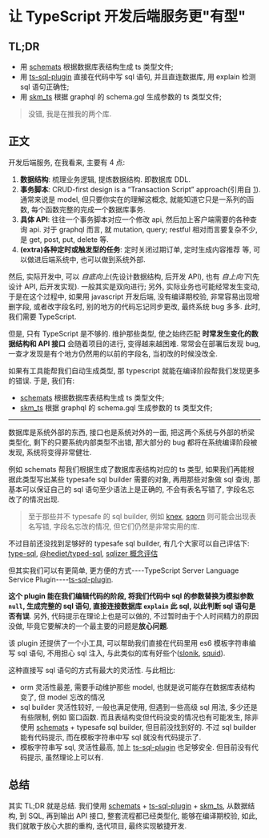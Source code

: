 # 让 TypeScript 开发后端服务更"有型"

## TL;DR
- 用 [schemats](https://github.com/SweetIQ/schemats) 根据数据库表结构生成 ts 类型文件;
- 用 [ts-sql-plugin](https://github.com/xialvjun/ts-sql-plugin) 直接在代码中写 sql 语句, 并且直连数据库, 用 explain 检测 sql 语句正确性;
- 用 [skm_ts](https://github.com/xialvjun/skm_ts) 根据 graphql 的 schema.gql 生成参数的 ts 类型文件;
> 没错, 我是在推我的两个库.

## 正文

开发后端服务, 在我看来, 主要有 4 点:

1. **数据结构**: 梳理业务逻辑, 提炼数据结构. 即数据库 DDL.
2. **事务脚本**: CRUD-first design is a “Transaction Script” approach(引用自 [1]). 通常来说是 model, 但只要你实在的理解这概念, 就能知道它只是一系列的函数, 每个函数完整的完成一个数据库事务.
3. **具体 API**: 往往一个事务脚本对应一个修改 api, 然后加上客户端需要的各种查询 api. 对于 graphql 而言, 就 mutation, query; restful 相对而言要复杂不少, 是 get, post, put, delete 等.
4. **(extra)各种定时或触发型的任务**: 定时关闭过期订单, 定时生成内容推荐 等, 可以做进后端系统中, 也可以做到系统外部.

然后, 实际开发中, 可以 *自底向上*(先设计数据结构, 后开发 API), 也有 *自上向下*(先设计 API, 后开发实现). 一般其实是双向进行; 另外, 实际业务也可能经常发生变动, 于是在这个过程中, 如果用 javascript 开发后端, 没有编译期校验, 非常容易出现增删字段, 或者改字段名时, 别的地方的代码忘记同步更改, 最终系统 bug 多多. 此时, 我们需要 TypeScript.

但是, 只有 TypeScript 是不够的. 维护那些类型, 使之始终匹配 **时常发生变化的数据结构和 API 接口** 会随着项目的进行, 变得越来越困难. 常常会在部署后发现 bug, 一查才发现是有个地方仍然用的以前的字段名, 当初改的时候没改全.

如果有工具能帮我们自动生成类型, 那 typescript 就能在编译阶段帮我们发现更多的错误. 于是, 我们有:
- [schemats](https://github.com/SweetIQ/schemats) 根据数据库表结构生成 ts 类型文件;
- [skm_ts](https://github.com/xialvjun/skm_ts) 根据 graphql 的 schema.gql 生成参数的 ts 类型文件;

--------

数据库是系统外部的东西, 接口也是系统对外的一面, 把这两个系统与外部的桥梁类型化, 剩下的只要系统内部类型不出错, 那大部分的 bug 都将在系统编译阶段被发现, 系统将变得非常健壮.

例如 schemats 帮我们根据生成了数据库表结构对应的 ts 类型, 如果我们再能根据此类型写出某些 typesafe sql builder 需要的对象, 再用那些对象做 sql 查询, 那基本可以保证自己的 sql 语句至少语法上是正确的, 不会有表名写错了, 字段名忘改了的情况出现.
> 至于那些并不 typesafe 的 sql builder, 例如 [knex](https://knexjs.org), [sqorn](https://github.com/sqorn/sqorn) 则可能会出现表名写错, 字段名忘改的情况, 但它们仍然是非常实用的库.

不过目前还没找到足够好的 typesafe sql builder, 有几个大家可以自己评估下: [type-sql](https://github.com/ggmod/type-sql), [@hediet/typed-sql](https://github.com/hediet/ts-typed-sql), [sqlizer 概念评估](https://github.com/jtheisen/sqlizer)

但其实我们可以有更简单, 更方便的方式----TypeScript Server Language Service Plugin----[ts-sql-plugin](https://github.com/xialvjun/ts-sql-plugin). 

**这个 plugin 能在我们编辑代码的阶段, 将我们代码中 sql 的参数替换为模拟参数 `null`, 生成完整的 sql 语句, 直接连接数据库 `explain` 此 sql, 以此判断 sql 语句是否有误**. 另外, 代码提示在理论上也是可以做的, 不过暂时由于个人时间精力的原因没做, 毕竟它要解决的一个最主要的问题是**放心问题**.

该 plugin 还提供了一个小工具, 可以帮助我们直接在代码里用 es6 模板字符串编写 sql 语句, 不用担心 sql 注入, 与此类似的库有好些个([slonik](https://github.com/gajus/slonik), [squid](https://github.com/andywer/squid)).

这种直接写 sql 语句的方式有最大的灵活性. 与此相比:
- orm 灵活性最差, 需要手动维护那些 model, 也就是说可能存在数据库表结构变了, 但 model 忘改的情况
- sql builder 灵活性较好, 一般也满足使用, 但遇到一些高级 sql 用法, 多少还是有些限制, 例如 窗口函数. 而且表结构变但代码没变的情况也有可能发生, 除非使用 [schemats](https://github.com/SweetIQ/schemats) + typesafe sql builder, 但目前没找到好的. 不过 sql builder 能有代码提示, 而在模板字符串中写 sql 就没有代码提示了.
- 模板字符串写 sql, 灵活性最高, 加上 [ts-sql-plugin](https://github.com/xialvjun/ts-sql-plugin) 也足够安全. 但目前没有代码提示, 虽然理论上可以有.

## 总结
其实 TL;DR 就是总结. 我们使用 [schemats](https://github.com/SweetIQ/schemats) + [ts-sql-plugin](https://github.com/xialvjun/ts-sql-plugin) + [skm_ts](https://github.com/xialvjun/skm_ts), 从数据结构, 到 SQL, 再到输出 API 接口, 整套流程都已经类型化, 能够在编译期校验, 如此, 我们就敢于放心大胆的重构, 迭代项目, 最终实现敏捷开发.


[1]: https://khalilstemmler.com/articles/typescript-domain-driven-design/ddd-vs-crud-design/

